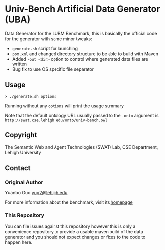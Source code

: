# Univ-Bench Artificial Data Generator (UBA)
 
Data Generator for the LUBM Benchmark, this is basically the official code for the generator with some minor tweaks:

- `generate.sh` script for launching
- `pom.xml` and changed directory structure to be able to build with Maven
- Added `-out <dir>` option to control where generated data files are written
- Bug fix to use OS specific file separator

## Usage

    > ./generate.sh options
   
Running without any `options` will print the usage summary

Note that the default ontology URL usually passed to the `-onto` argument is `http://swat.cse.lehigh.edu/onto/univ-bench.owl`

## Copyright

The Semantic Web and Agent Technologies (SWAT) Lab, CSE Department, Lehigh University
  
## Contact

### Original Author

Yuanbo Guo	[yug2@lehigh.edu](mailto:yug2@lehigh.edu)

For more information about the benchmark, visit its [homepage](http://www.lehigh.edu/~yug2/Research/SemanticWeb/LUBM/LUBM.htm)

### This Repository

You can file issues against this repository however this is only a convenience repository to provide a usable maven build of the data generator and you should not expect changes or fixes to the code to happen here.
